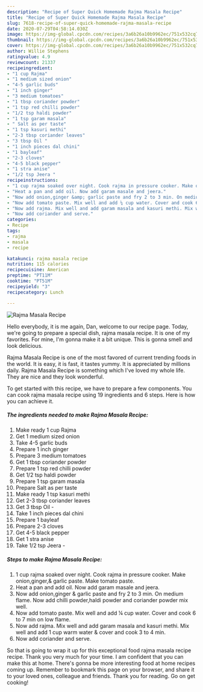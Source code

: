 ```yaml
---
description: "Recipe of Super Quick Homemade Rajma Masala Recipe"
title: "Recipe of Super Quick Homemade Rajma Masala Recipe"
slug: 7618-recipe-of-super-quick-homemade-rajma-masala-recipe
date: 2020-07-29T04:58:14.030Z
image: https://img-global.cpcdn.com/recipes/3a6b26a10b9962ec/751x532cq70/rajma-masala-recipe-recipe-main-photo.jpg
thumbnail: https://img-global.cpcdn.com/recipes/3a6b26a10b9962ec/751x532cq70/rajma-masala-recipe-recipe-main-photo.jpg
cover: https://img-global.cpcdn.com/recipes/3a6b26a10b9962ec/751x532cq70/rajma-masala-recipe-recipe-main-photo.jpg
author: Willie Stephens
ratingvalue: 4.9
reviewcount: 21337
recipeingredient:
- "1 cup Rajma"
- "1 medium sized onion"
- "4-5 garlic buds"
- "1 inch ginger"
- "3 medium tomatoes"
- "1 tbsp coriander powder"
- "1 tsp red chilli powder"
- "1/2 tsp haldi powder"
- "1 tsp garam masala"
- " Salt as per taste"
- "1 tsp kasuri methi"
- "2-3 tbsp coriander leaves"
- "3 tbsp Oil "
- "1 inch pieces dal chini"
- "1 bayleaf"
- "2-3 cloves"
- "4-5 black pepper"
- "1 stra anise"
- "1/2 tsp Jeera "
recipeinstructions:
- "1 cup rajma soaked over night. Cook rajma in pressure cooker. Make onion,ginger,&amp; garlic paste. Make tomato paste."
- "Heat a pan and add oil. Now add garam masale and jeera."
- "Now add onion,ginger &amp; garlic paste and fry 2 to 3 min. On medium flame. Now add chilli powder,haldi powder and coriander powder mix well."
- "Now add tomato paste. Mix well and add ¼ cup water. Cover and cook 6 to 7 min on low flame."
- "Now add rajma. Mix well and add garam masala and kasuri methi. Mix well and add 1 cup warm water &amp; cover and cook 3 to 4 min."
- "Now add coriander and serve."
categories:
- Recipe
tags:
- rajma
- masala
- recipe

katakunci: rajma masala recipe 
nutrition: 115 calories
recipecuisine: American
preptime: "PT11M"
cooktime: "PT51M"
recipeyield: "3"
recipecategory: Lunch

---
```



![Rajma Masala Recipe](https://img-global.cpcdn.com/recipes/3a6b26a10b9962ec/751x532cq70/rajma-masala-recipe-recipe-main-photo.jpg)

Hello everybody, it is me again, Dan, welcome to our recipe page. Today, we're going to prepare a special dish, rajma masala recipe. It is one of my favorites. For mine, I'm gonna make it a bit unique. This is gonna smell and look delicious.

Rajma Masala Recipe is one of the most favored of current trending foods in the world. It is easy, it is fast, it tastes yummy. It is appreciated by millions daily. Rajma Masala Recipe is something which I've loved my whole life. They are nice and they look wonderful.




To get started with this recipe, we have to prepare a few components. You can cook rajma masala recipe using 19 ingredients and 6 steps. Here is how you can achieve it.

<!--inarticleads1-->

##### The ingredients needed to make Rajma Masala Recipe:

1. Make ready 1 cup Rajma
1. Get 1 medium sized onion
1. Take 4-5 garlic buds
1. Prepare 1 inch ginger
1. Prepare 3 medium tomatoes
1. Get 1 tbsp coriander powder
1. Prepare 1 tsp red chilli powder
1. Get 1/2 tsp haldi powder
1. Prepare 1 tsp garam masala
1. Prepare  Salt as per taste
1. Make ready 1 tsp kasuri methi
1. Get 2-3 tbsp coriander leaves
1. Get 3 tbsp Oil -
1. Take 1 inch pieces dal chini
1. Prepare 1 bayleaf
1. Prepare 2-3 cloves
1. Get 4-5 black pepper
1. Get 1 stra anise
1. Take 1/2 tsp Jeera -




<!--inarticleads2-->

##### Steps to make Rajma Masala Recipe:

1. 1 cup rajma soaked over night. Cook rajma in pressure cooker. Make onion,ginger,&amp; garlic paste. Make tomato paste.
1. Heat a pan and add oil. Now add garam masale and jeera.
1. Now add onion,ginger &amp; garlic paste and fry 2 to 3 min. On medium flame. Now add chilli powder,haldi powder and coriander powder mix well.
1. Now add tomato paste. Mix well and add ¼ cup water. Cover and cook 6 to 7 min on low flame.
1. Now add rajma. Mix well and add garam masala and kasuri methi. Mix well and add 1 cup warm water &amp; cover and cook 3 to 4 min.
1. Now add coriander and serve.




So that is going to wrap it up for this exceptional food rajma masala recipe recipe. Thank you very much for your time. I am confident that you can make this at home. There's gonna be more interesting food at home recipes coming up. Remember to bookmark this page on your browser, and share it to your loved ones, colleague and friends. Thank you for reading. Go on get cooking!
